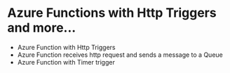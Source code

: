 # Azure Functions with Http Triggers and more...
- Azure Function with Http Triggers
- Azure Function receives http request and sends a message to a Queue 
- Azure Function with Timer trigger
